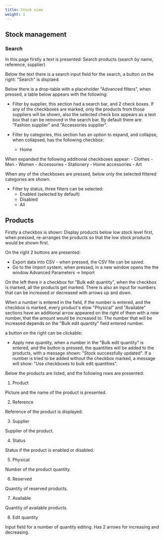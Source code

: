 ```yaml
---
title: Stock view
weight: 1
---
```


## Stock management

### Search

In this page firstly a text is presented: Search products (search by name, reference, supplier) 

Below the text there is a search input field for the search, a button on the right: "Search" is displaed.

Below there is a drop-table with a placeholder "Advanced filters", when pressed, a table below appears with the following:

 - Filter by supplier, this section had a search bar, and 2 check boxes. If any of the checkboxes are marked, only the products from those suppliers will be shown, also the selected check box appears as a text box that can be removed in the search bar. By default there are: "Fashion supplier" and "Accessories supplier".
 
 - Filter by categories, this section has an option to expand, and collapse, when collapsed, has the following checkbox:
    - Home
    
When expanded the following additional checkboxes appear:
    - Clothes
    - Men
    - Women
    - Accessories
    - Stationery
    - Home accessories
    - Art

When any of the checkboxes are pressed, below only the selected filtered categories are shown.

 - Filter by status, three filters can be selected:
    - Enabled (selected by default)
    - Disabled
    - All

## Products

Firstly a checkbox is shown: Display products below low stock level first, when pressed, re-arranges the products so that the low stock products would be shown first.

On the right 2 buttons are presented:
 
  - Export data into CSV - when pressed, the CSV file can be saved.
  - Go to the import system, when pressed, in a new window opens the the window Advanced Parameters -> Import

On the left there ir a checkbox for "Bulk edit quantity", when the checkbox is marked, all the products get marked. There is also an input for numbers that can be increased or decreased with arrows up and down.

When a number is entered in the field, if the number is entered, and the checkbox is marked, every product's elow "Physical" and "Available" sections have an additional arrow appeared on the right of them with a new number, that the amount would be increased to. The number that will be increased depends on the "Bulk edit quantity" field entered number.

a button on the right can be clickable:
 
  - Apply new quantity, when a number in the "Bulk edit quantity" is entered, and the button is pressed, the quantities will be added to the products, with a message shown: "Stock successfully updated".
If a number is tried to be added without the checkbox marked, a message will show: "Use checkboxes to bulk edit quantities".

Below the products are listed, and the following rows are presented:

 1) Product

Picture and the name of the product is presented.

 2) Reference

Reference of the product is displayed.

 3) Supplier

Supplier of the product.

 4) Status

Status if the product is enabled or disabled.

 5) Physical

Number of the product quantity.

 6) Reserved

Quantity of reserved products.

 7) Available

Quantity of available products.

 8) Edit quantity

Input field for a number of quantity editing. Has 2 arrows for increasing and decreasing.
